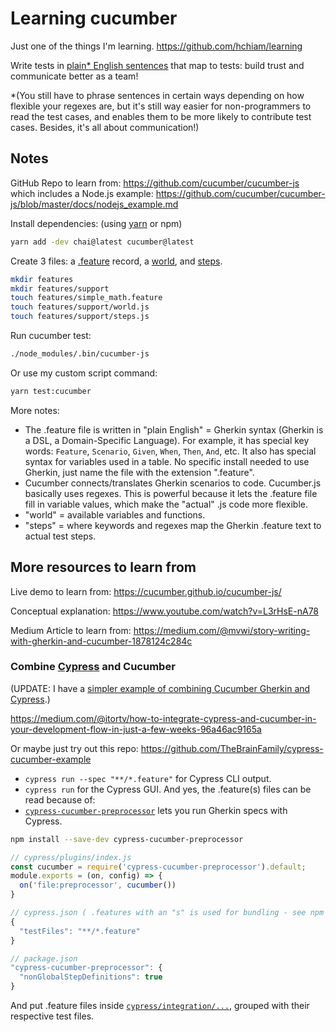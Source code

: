 # Learning cucumber

Just one of the things I'm learning. <https://github.com/hchiam/learning>

Write tests in [plain* English sentences](https://github.com/hchiam/learning-cucumber/blob/master/features/simple_math.feature) that map to tests: build trust and communicate better as a team!

*(You still have to phrase sentences in certain ways depending on how flexible your regexes are, but it's still way easier for non-programmers to read the test cases, and enables them to be more likely to contribute test cases. Besides, it's all about communication!)

## Notes

GitHub Repo to learn from: <https://github.com/cucumber/cucumber-js> which includes a Node.js example: <https://github.com/cucumber/cucumber-js/blob/master/docs/nodejs_example.md>

Install dependencies: (using [yarn](https://github.com/hchiam/learning-yarn) or npm)

```bash
yarn add -dev chai@latest cucumber@latest
```

Create 3 files: a [.feature](https://github.com/hchiam/learning-cucumber/blob/master/features/simple_math.feature) record, a [world](https://github.com/hchiam/learning-cucumber/blob/master/features/support/world.js), and [steps](https://github.com/hchiam/learning-cucumber/blob/master/features/support/steps.js).

```bash
mkdir features
mkdir features/support
touch features/simple_math.feature
touch features/support/world.js
touch features/support/steps.js
```

Run cucumber test:

```bash
./node_modules/.bin/cucumber-js
```

Or use my custom script command:

```bash
yarn test:cucumber
```

More notes:

- The .feature file is written in "plain English" = Gherkin syntax (Gherkin is a DSL, a Domain-Specific Language). For example, it has special key words: `Feature`, `Scenario`, `Given`, `When`, `Then`, `And`, etc. It also has special syntax for variables used in a table. No specific install needed to use Gherkin, just name the file with the extension ".feature".
- Cucumber connects/translates Gherkin scenarios to code. Cucumber.js basically uses regexes. This is powerful because it lets the .feature file fill in variable values, which make the "actual" .js code more flexible.
- "world" = available variables and functions.
- "steps" = where keywords and regexes map the Gherkin .feature text to actual test steps.

## More resources to learn from

Live demo to learn from: <https://cucumber.github.io/cucumber-js/>

Conceptual explanation: <https://www.youtube.com/watch?v=L3rHsE-nA78>

Medium Article to learn from: <https://medium.com/@mvwi/story-writing-with-gherkin-and-cucumber-1878124c284c>

### Combine [Cypress](https://github.com/hchiam/learning-cypress) and Cucumber

(UPDATE: I have a [simpler example of combining Cucumber Gherkin and Cypress](https://github.com/hchiam/learning-cypress/tree/master/cucumber#tutorial-to-try-out-combining-cucumberjs-and-cypress).)

<https://medium.com/@itortv/how-to-integrate-cypress-and-cucumber-in-your-development-flow-in-just-a-few-weeks-96a46ac9165a>

Or maybe just try out this repo: <https://github.com/TheBrainFamily/cypress-cucumber-example>

- `cypress run --spec "**/*.feature"` for Cypress CLI output.
- `cypress run` for the Cypress GUI. And yes, the .feature(s) files can be read because of:
- [`cypress-cucumber-preprocessor`](https://www.npmjs.com/package/cypress-cucumber-preprocessor) lets you run Gherkin specs with Cypress.

```bash
npm install --save-dev cypress-cucumber-preprocessor
```

```js
// cypress/plugins/index.js
const cucumber = require('cypress-cucumber-preprocessor').default;
module.exports = (on, config) => {
  on('file:preprocessor', cucumber())
}

// cypress.json ( .features with an "s" is used for bundling - see npm notes: https://www.npmjs.com/package/cypress-cucumber-preprocessor )
{
  "testFiles": "**/*.feature"
}

// package.json
"cypress-cucumber-preprocessor": {
  "nonGlobalStepDefinitions": true
}
```

And put .feature files inside [`cypress/integration/...`](https://github.com/TheBrainFamily/cypress-cucumber-example/tree/master/cypress/integration), grouped with their respective test files.
